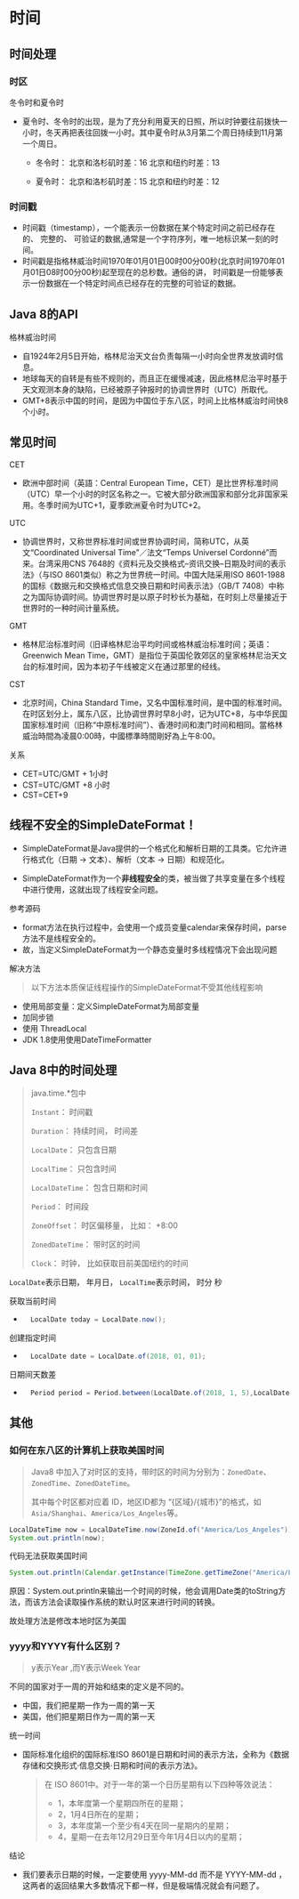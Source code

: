 # 时间

## 时间处理

### 时区

冬令时和夏令时

- 夏令时、冬令时的出现，是为了充分利用夏天的日照，所以时钟要往前拨快一小时，冬天再把表往回拨一小时。其中夏令时从3月第二个周日持续到11月第一个周日。

    - 冬令时： 北京和洛杉矶时差：16 北京和纽约时差：13

    - 夏令时： 北京和洛杉矶时差：15 北京和纽约时差：12

### 时间戳

- 时间戳（timestamp），一个能表示一份数据在某个特定时间之前已经存在的、 完整的、 可验证的数据,通常是一个字符序列，唯一地标识某一刻的时间。
- 时间戳是指格林威治时间1970年01月01日00时00分00秒(北京时间1970年01月01日08时00分00秒)起至现在的总秒数。通俗的讲， 时间戳是一份能够表示一份数据在一个特定时间点已经存在的完整的可验证的数据。

## Java 8的API

格林威治时间

- 自1924年2月5日开始，格林尼治天文台负责每隔一小时向全世界发放调时信息。
- 地球每天的自转是有些不规则的，而且正在缓慢减速，因此格林尼治平时基于天文观测本身的缺陷，已经被原子钟报时的协调世界时（UTC）所取代。
- GMT+8表示中国的时间，是因为中国位于东八区，时间上比格林威治时间快8个小时。

## 常见时间

CET

- 欧洲中部时间（英語：Central European Time，CET）是比世界标准时间（UTC）早一个小时的时区名称之一。它被大部分欧洲国家和部分北非国家采用。冬季时间为UTC+1，夏季欧洲夏令时为UTC+2。

UTC

- 协调世界时，又称世界标准时间或世界协调时间，简称UTC，从英文“Coordinated Universal Time”／法文“Temps Universel Cordonné”而来。台湾采用CNS 7648的《资料元及交换格式–资讯交换–日期及时间的表示法》（与ISO 8601类似）称之为世界统一时间。中国大陆采用ISO 8601-1988的国标《数据元和交换格式信息交换日期和时间表示法》（GB/T 7408）中称之为国际协调时间。协调世界时是以原子时秒长为基础，在时刻上尽量接近于世界时的一种时间计量系统。

GMT

- 格林尼治标准时间（旧译格林尼治平均时间或格林威治标准时间；英语：Greenwich Mean Time，GMT）是指位于英国伦敦郊区的皇家格林尼治天文台的标准时间，因为本初子午线被定义在通过那里的经线。

CST

- 北京时间，China Standard Time，又名中国标准时间，是中国的标准时间。在时区划分上，属东八区，比协调世界时早8小时，记为UTC+8，与中华民国国家标准时间（旧称“中原标准时间”）、香港时间和澳门时间和相同。當格林威治時間為凌晨0:00時，中國標準時間剛好為上午8:00。

关系
- CET=UTC/GMT + 1小时 
- CST=UTC/GMT +8 小时 
- CST=CET+9

## 线程不安全的SimpleDateFormat！

- SimpleDateFormat是Java提供的一个格式化和解析日期的工具类。它允许进行格式化（日期 -> 文本）、解析（文本 -> 日期）和规范化。

- SimpleDateFormat作为一个**非线程安全**的类，被当做了共享变量在多个线程中进行使用，这就出现了线程安全问题。


参考源码

- format方法在执行过程中，会使用一个成员变量calendar来保存时间，parse方法不是线程安全的。
- 故，当定义SimpleDateFormat为一个静态变量时多线程情况下会出现问题

解决方法

> 以下方法本质保证线程操作的SimpleDateFormat不受其他线程影响

- 使用局部变量：定义SimpleDateFormat为局部变量
- 加同步锁
- 使用 ThreadLocal
- JDK 1.8使用使用DateTimeFormatter

## Java 8中的时间处理

> java.time.*包中
>
> `Instant`： 时间戳
>
> `Duration`： 持续时间， 时间差
>
> `LocalDate`： 只包含⽇期
>
> `LocalTime`： 只包含时间
>
> `LocalDateTime`： 包含⽇期和时间
>
> `Period`： 时间段
>
> `ZoneOffset`： 时区偏移量， ⽐如： +8:00
>
> `ZonedDateTime`： 带时区的时间
>
> `Clock`： 时钟， ⽐如获取⽬前美国纽约的时间

`LocalDate`表⽰⽇期， 年⽉⽇， `LocalTime`表⽰时间， 时分 秒

获取当前时间

- ```java
    LocalDate today = LocalDate.now();
    ```

创建指定时间

- ```java
    LocalDate date = LocalDate.of(2018, 01, 01);
    ```

日期间天数差

- ```java
    Period period = Period.between(LocalDate.of(2018, 1, 5),LocalDate.of(2018, 2, 5));
    ```


## 其他

### 如何在东八区的计算机上获取美国时间

> Java8 中加入了对时区的支持，带时区的时间为分别为：`ZonedDate`、`ZonedTime`、`ZonedDateTime`。
>
> 其中每个时区都对应着 ID，地区ID都为 “{区域}/{城市}”的格式，如`Asia/Shanghai`、`America/Los_Angeles`等。

```java
LocalDateTime now = LocalDateTime.now(ZoneId.of("America/Los_Angeles"));
System.out.println(now);
```

代码无法获取美国时间

```java
System.out.println(Calendar.getInstance(TimeZone.getTimeZone("America/Los_Angeles")).getTime());
```

原因：System.out.println来输出一个时间的时候，他会调用Date类的toString方法，而该方法会读取操作系统的默认时区来进行时间的转换。

故处理方法是修改本地时区为美国

### yyyy和YYYY有什么区别？

> y表示Year ,而Y表示Week Year

不同的国家对于一周的开始和结束的定义是不同的。

- 中国，我们把星期一作为一周的第一天
- 美国，他们把星期日作为一周的第一天

统一时间

- 国际标准化组织的国际标准ISO 8601是日期和时间的表示方法，全称为《数据存储和交换形式·信息交换·日期和时间的表示方法》。

    > 在 ISO 8601中。对于一年的第一个日历星期有以下四种等效说法：
    >
    > - 1，本年度第一个星期四所在的星期；
    > - 2，1月4日所在的星期；
    > - 3，本年度第一个至少有4天在同一星期内的星期；
    > - 4，星期一在去年12月29日至今年1月4日以内的星期；

结论

- 我们要表示日期的时候，一定要使用 yyyy-MM-dd 而不是 YYYY-MM-dd ，这两者的返回结果大多数情况下都一样，但是极端情况就会有问题了。